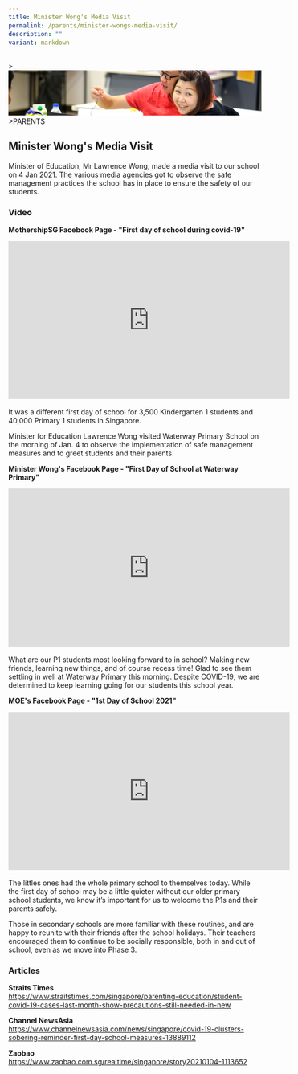 ```yaml
---
title: Minister Wong's Media Visit
permalink: /parents/minister-wongs-media-visit/
description: ""
variant: markdown
---
```

&gt;![](/images/Parents/parent.jpg)
&gt;PARENTS


## Minister Wong's Media Visit


Minister of Education, Mr Lawrence Wong, made a media visit to our school on 4 Jan 2021. The various media agencies got to observe the safe management practices the school has in place to ensure the safety of our students.

### Video

**MothershipSG Facebook Page - "First day of school during covid-19"**

<iframe src="https://www.facebook.com/plugins/video.php?href=https%3A%2F%2Fwww.facebook.com%2FMothershipSG%2Fvideos%2F936387660230137%2F&amp;show_text=0&amp;width=560" width="560" height="315" style="border:none;overflow:hidden" scrolling="no" frameborder="0" allowfullscreen="true" allow="autoplay; clipboard-write; encrypted-media; picture-in-picture; web-share"></iframe>

It was a different first day of school for 3,500 Kindergarten 1 students and 40,000 Primary 1 students in Singapore.

Minister for Education Lawrence Wong visited Waterway Primary School on the morning of Jan. 4 to observe the implementation of safe management measures and to greet students and their parents.


**Minister Wong's Facebook Page - "First Day of School at Waterway Primary"**

<iframe src="https://www.facebook.com/plugins/video.php?href=https%3A%2F%2Fwww.facebook.com%2FLawrenceWongST%2Fvideos%2F878409882933087%2F&amp;show_text=0&amp;width=560" width="560" height="315" style="border:none;overflow:hidden" scrolling="no" frameborder="0" allowfullscreen="true" allow="autoplay; clipboard-write; encrypted-media; picture-in-picture; web-share"></iframe>


What are our P1 students most looking forward to in school? Making new friends, learning new things, and of course recess time! Glad to see them settling in well at Waterway Primary this morning. Despite COVID-19, we are determined to keep learning going for our students this school year.




**MOE's Facebook Page - "1st Day of School 2021"**

<iframe src="https://www.facebook.com/plugins/video.php?href=https%3A%2F%2Fwww.facebook.com%2Fmoesingapore%2Fvideos%2F194134375778905%2F&amp;show_text=0&amp;width=560" width="560" height="315" style="border:none;overflow:hidden" scrolling="no" frameborder="0" allowfullscreen="true" allow="autoplay; clipboard-write; encrypted-media; picture-in-picture; web-share"></iframe>


The littles ones had the whole primary school to themselves today. While the first day of school may be a little quieter without our older primary school students, we know it’s important for us to welcome the P1s and their parents safely.

Those in secondary schools are more familiar with these routines, and are happy to reunite with their friends after the school holidays. Their teachers encouraged them to continue to be socially responsible, both in and out of school, even as we move into Phase 3.


### Articles&nbsp;&nbsp; &nbsp;


**Straits Times**<br>[https://www.straitstimes.com/singapore/parenting-education/student-covid-19-cases-last-month-show-precautions-still-needed-in-new  
](https://www.straitstimes.com/singapore/parenting-education/student-covid-19-cases-last-month-show-precautions-still-needed-in-new)

**Channel NewsAsia**<br>[https://www.channelnewsasia.com/news/singapore/covid-19-clusters-sobering-reminder-first-day-school-measures-13889112  
](https://www.channelnewsasia.com/news/singapore/covid-19-clusters-sobering-reminder-first-day-school-measures-13889112)

**Zaobao**<br>[https://www.zaobao.com.sg/realtime/singapore/story20210104-1113652  
](https://www.zaobao.com.sg/realtime/singapore/story20210104-1113652)